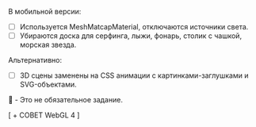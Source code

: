 В мобильной версии:

- [ ] Используется MeshMatcapMaterial, отключаются источники света.
- [ ] Убираются доска для серфинга, лыжи, фонарь, столик с чашкой, морская звезда.

Альтернативно:

- [ ] 3D сцены заменены на CSS анимации с картинками-заглушками и SVG-объектами.

:large_blue_diamond: - Это не обязательное задание.

[ + СОВЕТ WebGL 4 ]

